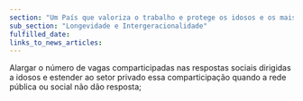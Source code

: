 ```yaml
---
section: "Um País que valoriza o trabalho e protege os idosos e os mais vulneráveis"
sub_section: "Longevidade e Intergeracionalidade"
fulfilled_date:
links_to_news_articles:
---
```


Alargar o número de vagas comparticipadas nas respostas sociais dirigidas a idosos e estender ao setor privado essa comparticipação quando a rede pública ou social não dão resposta;